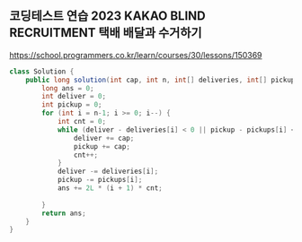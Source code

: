 ## 코딩테스트 연습 2023 KAKAO BLIND RECRUITMENT 택배 배달과 수거하기

https://school.programmers.co.kr/learn/courses/30/lessons/150369

```java
class Solution {
    public long solution(int cap, int n, int[] deliveries, int[] pickups) {
        long ans = 0;
        int deliver = 0;
        int pickup = 0;
        for (int i = n-1; i >= 0; i--) {
            int cnt = 0;
            while (deliver - deliveries[i] < 0 || pickup - pickups[i] < 0) { // 남은 자리가 없는 경유
                deliver += cap;
                pickup += cap;
                cnt++;
            }
            deliver -= deliveries[i];
            pickup -= pickups[i];
            ans += 2L * (i + 1) * cnt;
            
        }
        return ans;
    }
}
```
